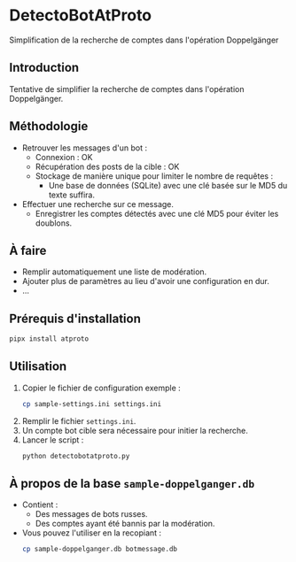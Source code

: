 # DetectoBotAtProto  

Simplification de la recherche de comptes dans l'opération Doppelgänger  

## Introduction  

Tentative de simplifier la recherche de comptes dans l'opération Doppelgänger.  

## Méthodologie  

- Retrouver les messages d'un bot :  
  - Connexion : OK  
  - Récupération des posts de la cible : OK  
  - Stockage de manière unique pour limiter le nombre de requêtes :  
    - Une base de données (SQLite) avec une clé basée sur le MD5 du texte suffira.  
- Effectuer une recherche sur ce message.  
  - Enregistrer les comptes détectés avec une clé MD5 pour éviter les doublons.  

## À faire  

- Remplir automatiquement une liste de modération.  
- Ajouter plus de paramètres au lieu d'avoir une configuration en dur.  
- ...  

## Prérequis d'installation  

```bash
pipx install atproto
```  

## Utilisation  

1. Copier le fichier de configuration exemple :  
   ```bash
   cp sample-settings.ini settings.ini
   ```  
2. Remplir le fichier `settings.ini`.  
3. Un compte bot cible sera nécessaire pour initier la recherche.  
4. Lancer le script :  
   ```bash
   python detectobotatproto.py
   ```  

## À propos de la base `sample-doppelganger.db`  

- Contient :  
  - Des messages de bots russes.  
  - Des comptes ayant été bannis par la modération.  
- Vous pouvez l'utiliser en la recopiant :  
  ```bash
  cp sample-doppelganger.db botmessage.db
  ```  
